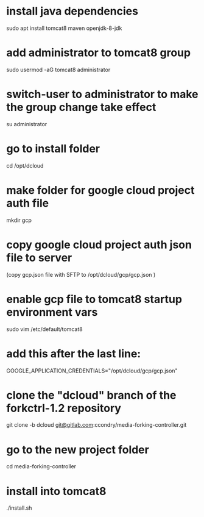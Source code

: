 # install java dependencies
sudo apt install tomcat8 maven openjdk-8-jdk
# add administrator to tomcat8 group
sudo usermod -aG tomcat8 administrator
# switch-user to administrator to make the group change take effect
su administrator
# go to install folder
cd /opt/dcloud
# make folder for google cloud project auth file
mkdir gcp
# copy google cloud project auth json file to server
(copy gcp.json file with SFTP to /opt/dcloud/gcp/gcp.json )
# enable gcp file to tomcat8 startup environment vars
sudo vim /etc/default/tomcat8
# add this after the last line:
GOOGLE_APPLICATION_CREDENTIALS="/opt/dcloud/gcp/gcp.json"
# clone the "dcloud" branch of the forkctrl-1.2 repository
git clone -b dcloud git@gitlab.com:ccondry/media-forking-controller.git
# go to the new project folder
cd media-forking-controller
# install into tomcat8
./install.sh
